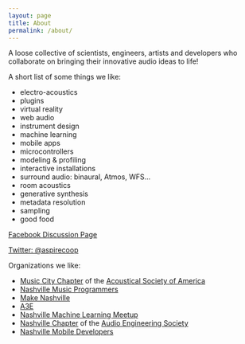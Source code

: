 ```yaml
---
layout: page
title: About
permalink: /about/
---
```



A loose collective of scientists, engineers, artists and developers who collaborate on bringing their innovative audio ideas to life!


A short list of some things we like:

- electro-acoustics
- plugins
- virtual reality
- web audio
- instrument design
- machine learning
- mobile apps
- microcontrollers
- modeling & profiling
- interactive installations
- surround audio: binaural, Atmos, WFS...
- room acoustics
- generative synthesis
- metadata resolution
- sampling
- good food

[Facebook Discussion Page](https://www.facebook.com/groups/aspirecoop/)

[Twitter: @aspirecoop](https://twitter.com/aspirecoop)


Organizations we like:

* [Music City Chapter](https://www.facebook.com/MusicCityASA/) of the [Acoustical Society of America](http://acousticalsociety.org/)
* [Nashville Music Programmers](https://www.meetup.com/Nashville-Music-Programmers/)
* [Make Nashville](http://makenashville.org/)
* [A3E](http://www.a3exchange.com/)
* [Nashville Machine Learning Meetup](https://www.meetup.com/Nashville-Machine-Learning-Meetup/)
* [Nashville Chapter](http://aesnashville.org/) of the [Audio Engineering Society](http://www.aes.org/)
* [Nashville Mobile Developers](https://www.meetup.com/NashvilleMDUG/)
